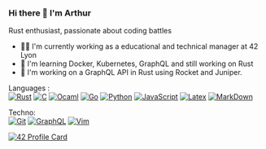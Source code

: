 ### Hi there 👋 I'm Arthur


Rust enthusiast, passionate about coding battles

- 🧑‍💼 I'm currently working as a educational and technical manager at 42 Lyon
- 🌱 I'm learning Docker, Kubernetes, GraphQL and still working on Rust
- 🔭 I'm working on a GraphQL API in Rust using Rocket and Juniper.

Languages :   
[![Rust](https://img.shields.io/badge/--555555?logo=Rust "Rust")](https://doc.rust-lang.org/book/title-page.html)
[![C](https://img.shields.io/badge/--5c6bc0?logo=c&logoColor=FFFFFF "C")](https://doc.rust-lang.org/book/title-page.html)
[![Ocaml](https://img.shields.io/badge/--EC6813?logo=OCamL&logoColor=FFFFFF)](https://ocaml.org/index.fr.html)
[![Go](https://img.shields.io/badge/--00ADD8?logo=go&logoColor=FFFFFF)](https://golang.org/)
[![Python](https://img.shields.io/badge/--3776AB?logo=python&logoColor=FFFFFF)](https://www.python.org/)
[![JavaScript](https://img.shields.io/badge/--F7DF1E?logo=javascript&logoColor=FFFFFF)](https://developer.mozilla.org/fr/docs/Web/JavaScript)
[![Latex](https://img.shields.io/badge/--008080?logo=latex&logoColor=FFFFFF)](https://www.latex-project.org/)
[![MarkDown](https://img.shields.io/badge/--000000?logo=markdown&logoColor=FFFFFF)](https://www.markdownguide.org/)

Techno:    
[![Git](https://img.shields.io/badge/--F05032?logo=git&logoColor=FFFFFF)](https://github.com/)
[![GraphQL](https://img.shields.io/badge/--E434AA?logo=graphQL&logoColor=FFFFFF)](https://graphql.org/)
[![Vim](https://img.shields.io/badge/--019733?logo=vim)](https://www.vim.org/)


<!--
**ArthurMatthys/ArthurMatthys** is a ✨ _special_ ✨ repository because its `README.md` (this file) appears on your GitHub profile.

Here are some ideas to get you started:

- 🔭 I’m currently working on ...
- 🌱 I’m currently learning ...
- 👯 I’m looking to collaborate on ...
- 🤔 I’m looking for help with ...
- 💬 Ask me about ...
- 📫 How to reach me: ...
- 😄 Pronouns: ...
- ⚡ Fun fact: ...
-->

[![42 Profile Card](https://1337-readme.vercel.app/api/profile?cursus=42cursus&dark=true&leet_logo=hide&login=amatthys)](https://github.com/mohouyizme/1337-readme)
